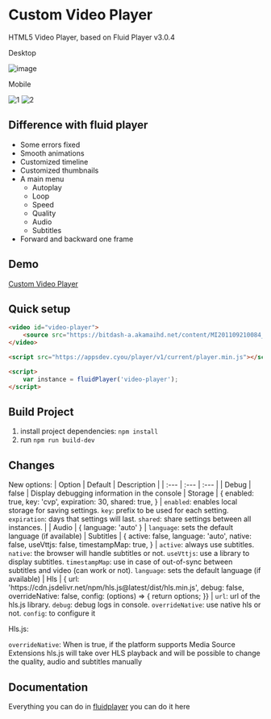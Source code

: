 # Custom Video Player
HTML5 Video Player, based on Fluid Player v3.0.4

Desktop

![image](https://user-images.githubusercontent.com/58922368/141259307-d62c17a0-3e1c-46bb-bc34-c00df375f83e.jpg)

Mobile

![1](https://user-images.githubusercontent.com/58922368/147867823-1d4d4138-958e-4abe-97ce-de0ce6139bd1.jpg)
![2](https://user-images.githubusercontent.com/58922368/147867825-8c5396f7-3a6e-4e64-91fa-d3da4428c4bf.jpg)

## Difference with fluid player
* Some errors fixed
* Smooth animations
* Customized timeline
* Customized thumbnails
* A main menu
    * Autoplay
    * Loop
    * Speed
    * Quality
    * Audio
    * Subtitles
* Forward and backward one frame

## Demo
[Custom Video Player](https://appsdev.cyou/xv-ph-rt/)

## Quick setup
```HTML
<video id="video-player">
    <source src="https://bitdash-a.akamaihd.net/content/MI201109210084_1/m3u8s/f08e80da-bf1d-4e3d-8899-f0f6155f6efa.m3u8" type="application/x-mpegURL"/>
</video>

<script src="https://appsdev.cyou/player/v1/current/player.min.js"></script>

<script>
    var instance = fluidPlayer('video-player');
</script>
```

## Build Project
1. install project dependencies: `npm install`
2. run `npm run build-dev`

## Changes

New options:
| Option | Default | Description |
| :--- | :--- | :--- |
| Debug | false | Display debugging information in the console
| Storage | { enabled: true, key: 'cvp', expiration: 30, shared: true, } | `enabled`: enables local storage for saving settings. `key`: prefix to be used for each setting. `expiration`: days that settings will last. `shared`: share settings between all instances. |
| Audio | { language: 'auto' } | `language`: sets the default language (if available)
| Subtitles | { active: false, language: 'auto', native: false, useVttjs: false, timestampMap: true, } | `active`: always use subtitles. `native`: the browser will handle subtitles or not. `useVttjs`: use a library to display subtitles. `timestampMap`: use in case of out-of-sync between subtitles and video (can work or not). `language`: sets the default language (if available)
| Hls | { url: 'https<nolink>://cdn.jsdelivr.net/npm/hls.js@latest/dist/hls.min.js', debug: false, overrideNative: false, config: (options) => { return options; }} | `url`: url of the hls.js library. `debug`: debug logs in console. `overrideNative`: use native hls or not. `config`: to configure it

Hls.js:

`overrideNative`: When is true, if the platform supports Media Source Extensions hls.js will take over HLS playback and will be possible to change the quality, audio and subtitles manually

## Documentation
Everything you can do in [fluidplayer](https://docs.fluidplayer.com/) you can do it here
